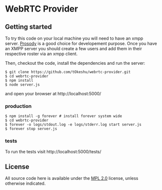 WebRTC Provider
===============

Getting started
---------------

To try this code on your local machine you will need to have an xmpp
server. [Prosody](http://prosody.im/) is a good choice for
developement purpose. Once you have an XMPP server you should create a
few users and add them in their respective roster via an xmpp client.

Then, checkout the code, install the dependencies and run the server:

    $ git clone https://github.com/tOkeshu/webrtc-provider.git
    $ cd webrtc-provider
    $ npm install
    $ node server.js

and open your browser at http://localhost:5000/

### production

    $ npm install -g forever # install forever system wide
    $ cd webrtc-provider
    $ forever -o logs/stdout.log -e logs/stderr.log start server.js
    $ forever stop server.js

### tests

To run the tests visit http://localhost:5000/tests/

License
-------

All source code here is available under the
[MPL 2.0](https://mozilla.org/MPL/2.0/) license, unless otherwise
indicated.

